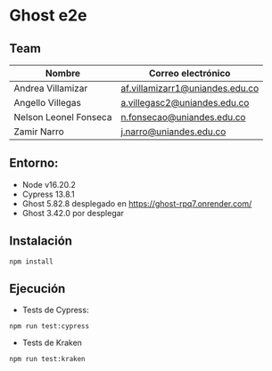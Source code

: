 # Ghost e2e

## Team

| Nombre | Correo electrónico |
| --- | ---|
| Andrea Villamizar | af.villamizarr1@uniandes.edu.co |
| Angello Villegas | a.villegasc2@uniandes.edu.co |
| Nelson Leonel Fonseca | n.fonsecao@uniandes.edu.co |
| Zamir Narro | j.narro@uniandes.edu.co |

## Entorno:
- Node v16.20.2
- Cypress 13.8.1
- Ghost 5.82.8 desplegado en https://ghost-rpq7.onrender.com/
- Ghost 3.42.0 por desplegar

## Instalación

`npm install`

## Ejecución

- Tests de Cypress:

`npm run test:cypress`

- Tests de Kraken

`npm run test:kraken`
